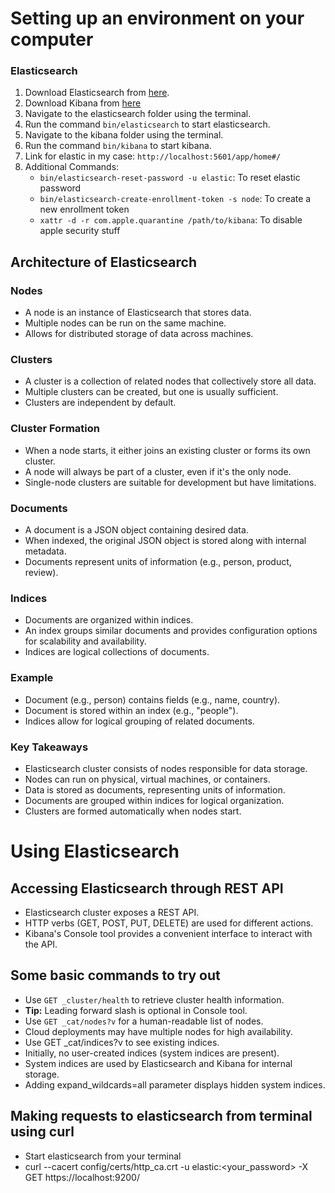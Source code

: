 # Setting up an environment on your computer

### Elasticsearch
1. Download Elasticsearch from [here](https://www.elastic.co/downloads/elasticsearch).
2. Download Kibana from [here](https://www.elastic.co/downloads/kibana)
3. Navigate to the elasticsearch folder using the terminal.
4. Run the command `bin/elasticsearch` to start elasticsearch.
5. Navigate to the kibana folder using the terminal.
6. Run the command `bin/kibana` to start kibana.
7. Link for elastic in my case: `http://localhost:5601/app/home#/`
8. Additional Commands:
    - `bin/elasticsearch-reset-password -u elastic`: To reset elastic password
    - `bin/elasticsearch-create-enrollment-token -s node`: To create a new enrollment token
    -  `xattr -d -r com.apple.quarantine /path/to/kibana`: To disable apple security stuff

## Architecture of Elasticsearch

### Nodes
- A node is an instance of Elasticsearch that stores data.
- Multiple nodes can be run on the same machine.
- Allows for distributed storage of data across machines.

### Clusters
- A cluster is a collection of related nodes that collectively store all data.
- Multiple clusters can be created, but one is usually sufficient.
- Clusters are independent by default.

### Cluster Formation
- When a node starts, it either joins an existing cluster or forms its own cluster.
- A node will always be part of a cluster, even if it's the only node.
- Single-node clusters are suitable for development but have limitations.

### Documents
- A document is a JSON object containing desired data.
- When indexed, the original JSON object is stored along with internal metadata.
- Documents represent units of information (e.g., person, product, review).

### Indices
- Documents are organized within indices.
- An index groups similar documents and provides configuration options for scalability and availability.
- Indices are logical collections of documents.

### Example
- Document (e.g., person) contains fields (e.g., name, country).
- Document is stored within an index (e.g., "people").
- Indices allow for logical grouping of related documents.

### Key Takeaways
- Elasticsearch cluster consists of nodes responsible for data storage.
- Nodes can run on physical, virtual machines, or containers.
- Data is stored as documents, representing units of information.
- Documents are grouped within indices for logical organization.
- Clusters are formed automatically when nodes start.

# Using Elasticsearch

## Accessing Elasticsearch through REST API
- Elasticsearch cluster exposes a REST API.
- HTTP verbs (GET, POST, PUT, DELETE) are used for different actions.
- Kibana's Console tool provides a convenient interface to interact with the API.

## Some basic commands to try out
- Use `GET _cluster/health` to retrieve cluster health information.
- __Tip:__ Leading forward slash is optional in Console tool.
- Use `GET _cat/nodes?v` for a human-readable list of nodes.
- Cloud deployments may have multiple nodes for high availability.
- Use GET _cat/indices?v to see existing indices.
- Initially, no user-created indices (system indices are present).
- System indices are used by Elasticsearch and Kibana for internal storage.
- Adding expand_wildcards=all parameter displays hidden system indices.

## Making requests to elasticsearch from terminal using curl
- Start elasticsearch from your terminal
- curl --cacert config/certs/http_ca.crt -u elastic:<your_password> -X GET https://localhost:9200/